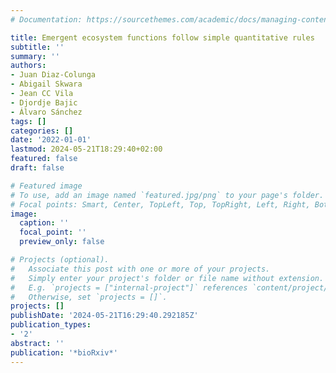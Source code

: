 ```yaml
---
# Documentation: https://sourcethemes.com/academic/docs/managing-content/

title: Emergent ecosystem functions follow simple quantitative rules
subtitle: ''
summary: ''
authors:
- Juan Diaz-Colunga
- Abigail Skwara
- Jean CC Vila
- Djordje Bajic
- Álvaro Sánchez
tags: []
categories: []
date: '2022-01-01'
lastmod: 2024-05-21T18:29:40+02:00
featured: false
draft: false

# Featured image
# To use, add an image named `featured.jpg/png` to your page's folder.
# Focal points: Smart, Center, TopLeft, Top, TopRight, Left, Right, BottomLeft, Bottom, BottomRight.
image:
  caption: ''
  focal_point: ''
  preview_only: false

# Projects (optional).
#   Associate this post with one or more of your projects.
#   Simply enter your project's folder or file name without extension.
#   E.g. `projects = ["internal-project"]` references `content/project/deep-learning/index.md`.
#   Otherwise, set `projects = []`.
projects: []
publishDate: '2024-05-21T16:29:40.292185Z'
publication_types:
- '2'
abstract: ''
publication: '*bioRxiv*'
---
```

